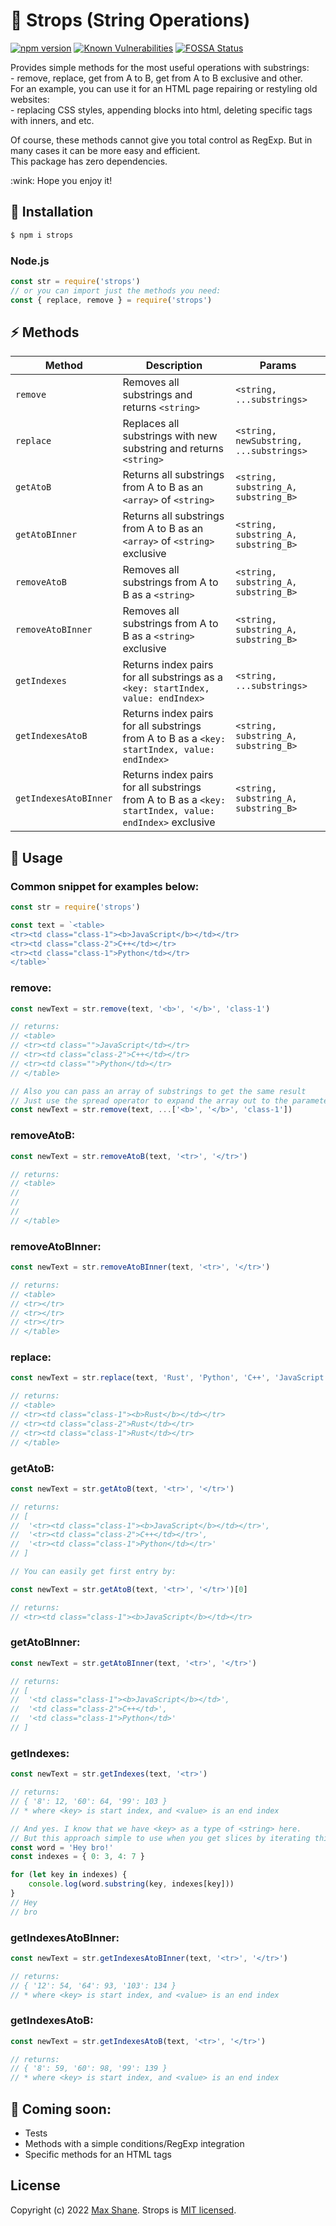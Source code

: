 # :hocho: Strops (String Operations)

[![npm version](https://badge.fury.io/js/strops.svg)](https://badge.fury.io/js/strops)
[![Known Vulnerabilities](https://snyk.io/test/github//wellloy1/strops-js/badge.svg)](https://snyk.io/test/github/wellloy1/strops-js)
[![FOSSA Status](https://app.fossa.com/api/projects/git%2Bgithub.com%2Fwellloy1%2Fstrops-js.svg?type=shield)](https://app.fossa.com/projects/git%2Bgithub.com%2Fwellloy1%2Fstrops-js?ref=badge_shield)

<p>Provides simple methods for the most useful operations with substrings:<br/>
- remove, replace, get from A to B, get from A to B exclusive and other.
<br/>For an example, you can use it for an HTML page repairing or restyling old websites:<br/>
- replacing CSS styles, appending blocks into html, deleting specific tags with inners, and etc.</p>

<p>Of course, these methods cannot give you total control as RegExp.
But in many cases it can be more easy and efficient.
<br/>This package has zero dependencies.</p>

<p>:wink: Hope you enjoy it!</p>

## :pushpin: Installation

```bash
$ npm i strops
```

### Node.js

```js
const str = require('strops')
// or you can import just the methods you need:
const { replace, remove } = require('strops')
```

## :zap: Methods

| Method                | Description                                                                                            | Params                                  |
| --------------------- | ------------------------------------------------------------------------------------------------------ | --------------------------------------- |
| `remove`              | Removes all substrings and returns `<string>`                                                          | `<string, ...substrings>`               |
| `replace`             | Replaces all substrings with new substring and returns `<string>`                                      | `<string, newSubstring, ...substrings>` |
| `getAtoB`             | Returns all substrings from A to B as an `<array>` of `<string>`                                       | `<string, substring_A, substring_B>`    |
| `getAtoBInner`        | Returns all substrings from A to B as an `<array>` of `<string>` exclusive                             | `<string, substring_A, substring_B>`    |
| `removeAtoB`          | Removes all substrings from A to B as a `<string>`                                                     | `<string, substring_A, substring_B>`    |
| `removeAtoBInner`     | Removes all substrings from A to B as a `<string>` exclusive                                           | `<string, substring_A, substring_B>`    |
| `getIndexes`          | Returns index pairs for all substrings as a `<key: startIndex, value: endIndex>`                       | `<string, ...substrings>`               |
| `getIndexesAtoB`      | Returns index pairs for all substrings from A to B as a `<key: startIndex, value: endIndex>`           | `<string, substring_A, substring_B>`    |
| `getIndexesAtoBInner` | Returns index pairs for all substrings from A to B as a `<key: startIndex, value: endIndex>` exclusive | `<string, substring_A, substring_B>`    |



## :blue_book: Usage

### Common snippet for examples below:

```js
const str = require('strops')

const text = `<table>
<tr><td class="class-1"><b>JavaScript</b></td></tr>
<tr><td class="class-2">C++</td></tr>
<tr><td class="class-1">Python</td></tr>
</table>`
```

### remove:

```js
const newText = str.remove(text, '<b>', '</b>', 'class-1')

// returns:
// <table>
// <tr><td class="">JavaScript</td></tr>
// <tr><td class="class-2">C++</td></tr>
// <tr><td class="">Python</td></tr>
// </table>

// Also you can pass an array of substrings to get the same result
// Just use the spread operator to expand the array out to the parameters
const newText = str.remove(text, ...['<b>', '</b>', 'class-1'])
```

### removeAtoB:

```js
const newText = str.removeAtoB(text, '<tr>', '</tr>')

// returns:
// <table>
//
//
//
// </table>
```

### removeAtoBInner:

```js
const newText = str.removeAtoBInner(text, '<tr>', '</tr>')

// returns:
// <table>
// <tr></tr>
// <tr></tr>
// <tr></tr>
// </table>
```

### replace:

```js
const newText = str.replace(text, 'Rust', 'Python', 'C++', 'JavaScript')

// returns:
// <table>
// <tr><td class="class-1"><b>Rust</b></td></tr>
// <tr><td class="class-2">Rust</td></tr>
// <tr><td class="class-1">Rust</td></tr>
// </table>
```

### getAtoB:

```js
const newText = str.getAtoB(text, '<tr>', '</tr>')

// returns:
// [
//  '<tr><td class="class-1"><b>JavaScript</b></td></tr>',
//  '<tr><td class="class-2">C++</td></tr>',
//  '<tr><td class="class-1">Python</td></tr>'
// ]

// You can easily get first entry by:

const newText = str.getAtoB(text, '<tr>', '</tr>')[0]

// returns:
// <tr><td class="class-1"><b>JavaScript</b></td></tr>
```

### getAtoBInner:

```js
const newText = str.getAtoBInner(text, '<tr>', '</tr>')

// returns:
// [
//  '<td class="class-1"><b>JavaScript</b></td>',
//  '<td class="class-2">C++</td>',
//  '<td class="class-1">Python</td>'
// ]
```

### getIndexes:

```js
const newText = str.getIndexes(text, '<tr>')

// returns:
// { '8': 12, '60': 64, '99': 103 }
// * where <key> is start index, and <value> is an end index

// And yes. I know that we have <key> as a type of <string> here.
// But this approach simple to use when you get slices by iterating this:
const word = 'Hey bro!'
const indexes = { 0: 3, 4: 7 }

for (let key in indexes) {
	console.log(word.substring(key, indexes[key]))
}
// Hey
// bro
```

### getIndexesAtoBInner:

```js
const newText = str.getIndexesAtoBInner(text, '<tr>', '</tr>')

// returns:
// { '12': 54, '64': 93, '103': 134 }
// * where <key> is start index, and <value> is an end index
```

### getIndexesAtoB:

```js
const newText = str.getIndexesAtoB(text, '<tr>', '</tr>')

// returns:
// { '8': 59, '60': 98, '99': 139 }
// * where <key> is start index, and <value> is an end index
```

## :dart: Coming soon:

- Tests
- Methods with a simple conditions/RegExp integration
- Specific methods for an HTML tags

## License

Copyright (c) 2022 [Max Shane](https://github.com/wellloy1).
Strops is [MIT licensed](./LICENSE).
